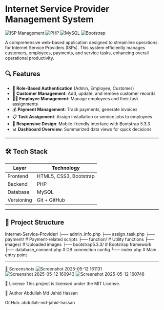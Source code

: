 # Internet Service Provider Management System


![ISP Management](https://img.shields.io/badge/Project-ISP%20Management-blue)
![PHP](https://img.shields.io/badge/Language-PHP-yellow)
![MySQL](https://img.shields.io/badge/Database-MySQL-blue)
![Bootstrap](https://img.shields.io/badge/Frontend-Bootstrap-orange)

A comprehensive web-based application designed to streamline operations for Internet Service Providers (ISPs). This system efficiently manages customers, employees, payments, and service tasks, enhancing overall operational productivity.

## 🔍 Features

- 🔐 **Role-Based Authentication** (Admin, Employee, Customer)
- 👥 **Customer Management**: Add, update, and remove customer records
- 👨‍💼 **Employee Management**: Manage employees and their task assignments
- 💰 **Payment Management**: Track payments, generate invoices
- 📋 **Task Assignment**: Assign installation or service jobs to employees
- 📱 **Responsive Design**: Mobile-friendly interface with Bootstrap 5.3.3
- 📊 **Dashboard Overview**: Summarized data views for quick decisions

---

## 🛠️ Tech Stack

| Layer      | Technology            |
|------------|------------------------|
| Frontend   | HTML5, CSS3, Bootstrap |
| Backend    | PHP                    |
| Database   | MySQL                  |
| Versioning | Git + GitHub           |

---

## 📁 Project Structure
Internet-Service-Provider/
├── admin_info.php
├── assign_task.php
├── payment/ # Payment-related scripts
├── function/ # Utility functions
├── images/ # Uploaded images
├── bootstrap5.3.3/ # Bootstrap framework
├── database_connect.php # DB connection config
└── index.php # Main entry point

---

📸 Screenshots
![Screenshot 2025-05-12 161131](https://github.com/user-attachments/assets/c252d8aa-c6dc-423d-85a0-f6a34cc7ea8e)
![Screenshot 2025-05-12 160943](https://github.com/user-attachments/assets/9d33ca05-b36f-4fa4-8066-5c8d0ffb9c1a)
![Screenshot 2025-05-12 160746](https://github.com/user-attachments/assets/1a93a3d2-0b92-4c65-849a-566f4cce293e)



📄 License
This project is licensed under the MIT License.

👤 Author
Abdullah Md Jahid Hassan

GitHub: abdullah-md-jahid-hassan

